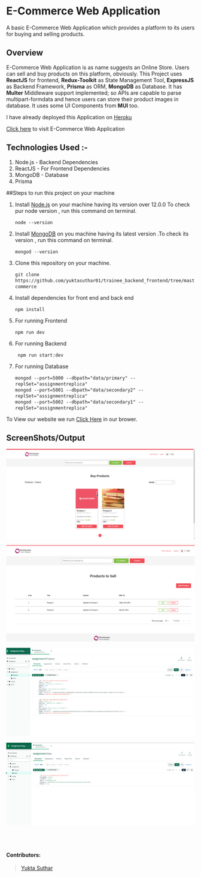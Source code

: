 # E-Commerce Web Application

A basic E-Commerce Web Application which provides a platform to its users for buying and selling products.

## Overview

E-Commerce Web Application is as name suggests an Online Store. Users can sell and buy products on this platform, obviously. This Project uses **ReactJS** for frontend, **Redux-Toolkit** as State Management Tool, **ExpressJS** as Backend Framework, **Prisma** as ORM, **MongoDB** as Database. It has **Multer** Middleware support implemented; so APIs are capable to parse multipart-formdata and hence users can store their product images in database. It uses some UI Components from **MUI** too.

I have already deployed this Application on [Heroku](https://heroku.com)

[Click here](http://localhost:4003/dashboard) to visit E-Commerce Web Application

## Technologies Used :-
1. Node.js - Backend Dependencies
2. ReactJS - For Frontend  Dependencies 
3. MongoDB - Database
4. Prisma

##Steps to  run this project on your machine
1. Install [Node.js](https://nodejs.org/en/download) on your machine having its version over 12.0.0  To check pur node version , run this command on terminal.
   ```
   node --version
   ```
2. Install [MongoDB](https://www.mongodb.com/try/download/shell) on you machine having its latest version .To check its version , run this command on terminal.
   ```
   mongod --version
   ```
    
4. Clone this repository on your machine.
   ```
   git clone https://github.com/yuktasuthar01/trainee_backend_frontend/tree/master/e-commerce
   ```
5. Install dependencies for front end and back end
   ```
   npm install
   ```
6. For running Frontend
   ```
   npm run dev
   ```
7. For running Backend
   ```
    npm run start:dev
   ```
9. For running Database

   ```
   mongod --port=5000 --dbpath="data/primary" --replSet="assignmentreplica"
   mongod --port=5001 --dbpath="data/secondary2" --replSet="assignmentreplica"
   mongod --port=5002 --dbpath="data/secondary1" --replSet="assignmentreplica"
   ```
To View our website we run [Click Here](http://localhost:4003/dashboard) in our brower.


## ScreenShots/Output
![Home Page](images/home.png) 

![Myproduct Page](images/image.png)

![Database Product Page](images/database_product.png)

![Database User Page](images/database_user.png)




<br>
<br>

#### Contributors:

> [Yukta Suthar](https://github.com/yuktasuthar01)
